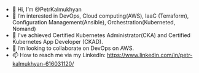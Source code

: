 - 👋 Hi, I’m @PetrKalmukhyan
- 👀 I’m interested in DevOps, Cloud computing(AWS), IaaC (Terraform), Configuration Management(Ansible), Orchestration(Kuberneted, Nomand)
- 🌱 I've achieved Certified Kubernetes Administrator(CKA) and Certified Kubernetes App Developer (CKAD).
- 💞️ I’m looking to collaborate on DevOps on AWS.
- 📫 How to reach me via my LinkedIn: https://www.linkedin.com/in/petr-kalmukhyan-616031120/

<!---
PetrKalmukhyan/PetrKalmukhyan is a ✨ special ✨ repository because its `README.md` (this file) appears on your GitHub profile.
You can click the Preview link to take a look at your changes.
--->
